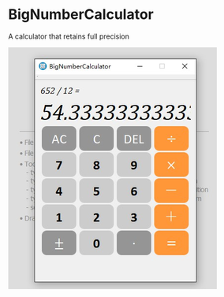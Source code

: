 # BigNumberCalculator

A calculator that retains full precision

![screen shot](./images/screenshot.jpg)





